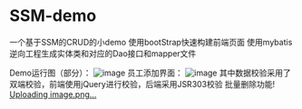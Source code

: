 # SSM-demo
一个基于SSM的CRUD的小demo
使用bootStrap快速构建前端页面
使用mybatis逆向工程生成实体类和对应的Dao接口和mapper文件

Demo运行图（部分）：
![image](https://user-images.githubusercontent.com/89641149/160644836-6c66e9a8-d8b7-4e2d-93fc-3802728acd73.png)
员工添加界面：
![image](https://user-images.githubusercontent.com/89641149/160644960-8ac2d163-1254-4679-b4a1-d68180a1ef3b.png)
其中数据校验采用了双端校验，前端使用jQuery进行校验，后端采用JSR303校验
批量删除功能!
[Uploading image.png…]()

